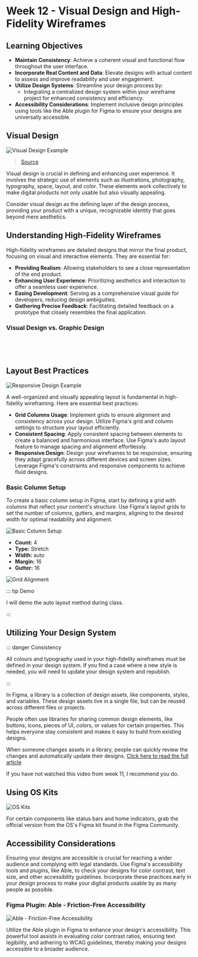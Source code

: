 # Week 12 - Visual Design and High-Fidelity Wireframes

## Learning Objectives

- **Maintain Consistency**: Achieve a coherent visual and functional flow throughout the user interface.
- **Incorporate Real Content and Data**: Elevate designs with actual content to assess and improve readability and user engagement.
- **Utilize Design Systems**: Streamline your design process by:
  - Integrating a centralized design system within your wireframe project for enhanced consistency and efficiency.
- **Accessibility Considerations**: Implement inclusive design principles using tools like the Able plugin for Figma to ensure your designs are universally accessible.

## Visual Design

![Visual Design Example](./High-fidelity.png)

> [Source](https://moqups.com/blog/low-fidelity-vs-high-fidelity-wireframes/)

Visual design is crucial in defining and enhancing user experience. It involves the strategic use of elements such as illustrations, photography, typography, space, layout, and color. These elements work collectively to make digital products not only usable but also visually appealing.

Consider visual design as the defining layer of the design process, providing your product with a unique, recognizable identity that goes beyond mere aesthetics.

## Understanding High-Fidelity Wireframes

High-fidelity wireframes are detailed designs that mirror the final product, focusing on visual and interactive elements. They are essential for:

- **Providing Realism**: Allowing stakeholders to see a close representation of the end product.
- **Enhancing User Experience**: Prioritizing aesthetics and interaction to offer a seamless user experience.
- **Easing Development**: Serving as a comprehensive visual guide for developers, reducing design ambiguities.
- **Gathering Precise Feedback**: Facilitating detailed feedback on a prototype that closely resembles the final application.

### Visual Design vs. Graphic Design

<br>
<ListItem
imageSrc="/w2024/moduleImages/week12/Visual-Design.png"
title="Visual Design"
content="Focuses on enhancing user experience in digital spaces. It employs elements like typography and color to improve interaction and usability, integrating functionality and user journey into the design.">
</ListItem>

<ListItem
imageSrc="/w2024/moduleImages/week12/Graphic-Design.png"
title="Graphic Design"
content="Centers on creating visual content to communicate messages across digital and print media. It emphasizes artistic expression and visual storytelling, often without the constraints of user interfaces.
">
</ListItem>
<br>

## Layout Best Practices

![Responsive Design Example](./adaptive-design.gif)

A well-organized and visually appealing layout is fundamental in high-fidelity wireframing. Here are essential best practices:

- **Grid Columns Usage**: Implement grids to ensure alignment and consistency across your design. Utilize Figma's grid and column settings to structure your layout efficiently.
- **Consistent Spacing**: Apply consistent spacing between elements to create a balanced and harmonious interface. Use Figma's auto layout feature to manage spacing and alignment effortlessly.
- **Responsive Design**: Design your wireframes to be responsive, ensuring they adapt gracefully across different devices and screen sizes. Leverage Figma's constraints and responsive components to achieve fluid designs.

### Basic Column Setup

To create a basic column setup in Figma, start by defining a grid with columns that reflect your content's structure. Use Figma's layout grids to set the number of columns, gutters, and margins, aligning to the desired width for optimal readability and alignment.

![Basic Column Setup](./phone-grid.png)

- **Count:** 4
- **Type:** Stretch
- **Width:** auto
- **Margin:** 16
- **Gutter:** 16

![Grid Alignment](./grid-alignment.png)

::: tip Demo

I will demo the auto layout method during class.

:::

## Utilizing Your Design System

::: danger Consistency

All colours and typography used in your high-fidelity wireframes must be defined in your design system. If you find a case where a new style is needed, you will need to update your design system and republish.

:::

In Figma, a library is a collection of design assets, like components, styles, and variables. These design assets live in a single file, but can be reused across different files or projects.

People often use libraries for sharing common design elements, like buttons, icons, pieces of UI, colors, or values for certain properties. This helps everyone stay consistent and makes it easy to build from existing designs.

When someone changes assets in a library, people can quickly review the changes and automatically update their designs. [Click here to read the full article](https://help.figma.com/hc/en-us/articles/360041051154-Guide-to-libraries-in-Figma)

If you have not watched this video from week 11, I recommend you do.

<YouTube
  title="Figma tutorial: Create a shareable team library"
  url="https://www.youtube.com/embed/79T8Q6OBmRk?si=_IkxRjfrfLfE4AnQ"
/>

## Using OS Kits

![OS Kits](./Kits.png)

For certain components like status bars and home indicators, grab the official version from the OS's Figma kit found in the Figma Community.

## Accessibility Considerations

Ensuring your designs are accessible is crucial for reaching a wider audience and complying with legal standards. Use Figma's accessibility tools and plugins, like Able, to check your designs for color contrast, text size, and other accessibility guidelines. Incorporate these practices early in your design process to make your digital products usable by as many people as possible.

### Figma Plugin: Able - Friction-Free Accessibility

![Able - Friction-Free Accessibility](./able-plugin.png)

Utilize the Able plugin in Figma to enhance your design's accessibility. This powerful tool assists in evaluating color contrast ratios, ensuring text legibility, and adhering to WCAG guidelines, thereby making your designs accessible to a broader audience.
